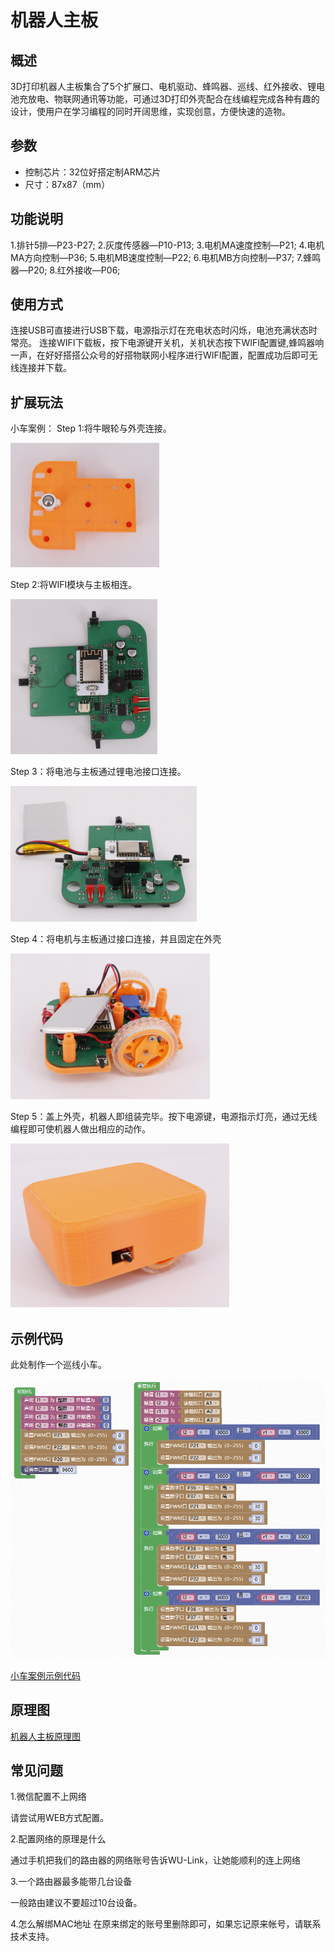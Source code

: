 # 机器人主板

## 概述

3D打印机器人主板集合了5个扩展口、电机驱动、蜂鸣器、巡线、红外接收、锂电池充放电、物联网通讯等功能，可通过3D打印外壳配合在线编程完成各种有趣的设计，使用户在学习编程的同时开阔思维，实现创意，方便快速的造物。

## 参数

* 控制芯片：32位好搭定制ARM芯片 
* 尺寸：87x87（mm）

## 功能说明

1.排针5排—P23-P27; 2.灰度传感器—P10-P13; 3.电机MA速度控制—P21; 4.电机MA方向控制—P36; 5.电机MB速度控制—P22; 6.电机MB方向控制—P37; 7.蜂鸣器—P20; 8.红外接收—P06;

## 使用方式

连接USB可直接进行USB下载，电源指示灯在充电状态时闪烁，电池充满状态时常亮。 连接WIFI下载板，按下电源键开关机，关机状态按下WIFI配置键,蜂鸣器响一声，在好好搭搭公众号的好搭物联网小程序进行WIFI配置，配置成功后即可无线连接并下载。

## 扩展玩法

小车案例： Step 1:将牛眼轮与外壳连接。

![](../.gitbook/assets/jiqiren-1.png)

Step 2:将WIFI模块与主板相连。

![](../.gitbook/assets/jiqiren-2.png)

Step 3：将电池与主板通过锂电池接口连接。

![](../.gitbook/assets/jiqiren-3.png)

Step 4：将电机与主板通过接口连接，并且固定在外壳

![](../.gitbook/assets/jiqiren-4.png)

Step 5：盖上外壳，机器人即组装完毕。按下电源键，电源指示灯亮，通过无线编程即可使机器人做出相应的动作。

![](../.gitbook/assets/jiqiren-5.png)

## 示例代码

此处制作一个巡线小车。

![](../.gitbook/assets/jiqiren-6.png)

[小车案例示例代码](http://www.haohaodada.com/wulink-nano/index.php?id=5701)

## 原理图

[机器人主板原理图](https://github.com/Haohaodada-official/docs/blob/master/3d-da-yin-tao-jian/pdf/机器人主板.pdf)

## 常见问题

1.微信配置不上网络

请尝试用WEB方式配置。

2.配置网络的原理是什么

通过手机把我们的路由器的网络账号告诉WU-Link，让她能顺利的连上网络

3.一个路由器最多能带几台设备

一般路由建议不要超过10台设备。

4.怎么解绑MAC地址 在原来绑定的账号里删除即可，如果忘记原来帐号，请联系技术支持。

